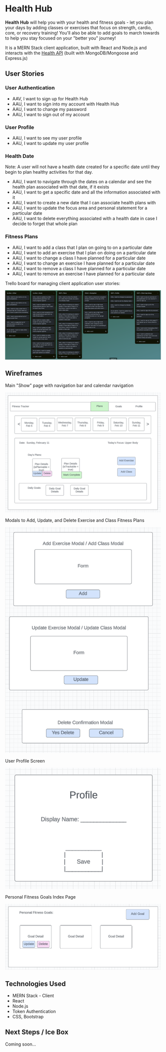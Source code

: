 # Health Hub

**Health Hub** will help you with your health and fitness goals - let you plan your days by adding classes or exercises that focus on strength, cardio, core, or recovery training!  You'll also be able to add goals to march towards to help you stay focused on your "better you" journey!

It is a MERN Stack client application, built with React and Node.js and interacts with the [Health API](https://github.com/BeccaK8/health-api) (built with MongoDB/Mongoose and Express.js)



## User Stories

### User Authentication

- AAV, I want to sign up for Health Hub
- AAU, I want to sign into my account with Health Hub
- AAU, I want to change my password
- AAU, I want to sign out of my account

### User Profile

- AAU, I want to see my user profile
- AAU, I want to update my user profile

### Health Date

Note: A user will not have a health date created for a specific date until they begin to plan healthy activities for that day.

- AAU, I want to navigate through the dates on a calendar and see the health plan associated with that date, if it exists
- AAU, I want to get a specific date and all the information associated with it
- AAU, I want to create a new date that I can associate health plans with
- AAU, I want to update the focus area and personal statement for a particular date
- AAU, I want to delete everything associated with a health date in case I decide to forget that whole plan


### Fitness Plans

- AAU, I want to add a class that I plan on going to on a particular date
- AAU, I want to add an exercise that I plan on doing on a particular date
- AAU, I want to change a class I have planned for a particular date
- AAU, I want to change an exercise I have planned for a particular date
- AAU, I want to remove a class I have planned for a particular date
- AAU, I want to remove an exercise I have planned for a particular date

Trello board for managing client application user stories:

![Client Trello Board](./public/assets/readme/us_client.png)


## Wireframes

Main "Show" page with navigation bar and calendar navigation

![Main Show Page](./public/assets/readme/wf_mainshow.png)

Modals to Add, Update, and Delete Exercise and Class Fitness Plans

![Modals for CUD Fitness Plans](./public/readme/wf_fitnessPlanCUD.png)

User Profile Screen

![User Profile](./public/assets/readme/wf_userprofile.png)

Personal Fitness Goals Index Page

![Personal Goals Index](./public/assets/readme/wf_personalGoalsIndex.png)


## Technologies Used

- MERN Stack - Client 
- React
- Node.js
- Token Authentication
- CSS, Bootstrap


## Next Steps / Ice Box

Coming soon...

